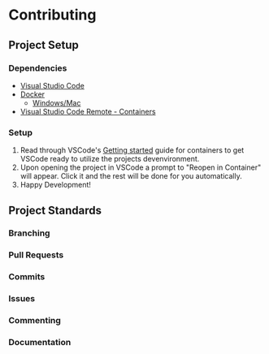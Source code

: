 # Contributing

## Project Setup

### Dependencies

* [Visual Studio Code](https://code.visualstudio.com/)
* [Docker](https://www.docker.com/)
  * [Windows/Mac](https://www.docker.com/products/docker-desktop/)
* [Visual Studio Code Remote - Containers](https://marketplace.visualstudio.com/items?itemName=ms-vscode-remote.remote-containers)

### Setup

1. Read through VSCode's [Getting started](https://code.visualstudio.com/docs/remote/containers#_getting-started) guide for containers to get VSCode ready to utilize the projects devenvironment.
2. Upon opening the project in VSCode a prompt to "Reopen in Container" will appear. Click it and the rest will be done for you automatically.
3. Happy Development!

## Project Standards

### Branching

### Pull Requests

### Commits

### Issues

### Commenting

### Documentation
